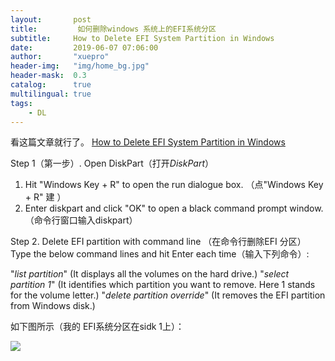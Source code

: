 ```yaml
---
layout:       post
title:         如何删除windows 系统上的EFI系统分区
subtitle:     How to Delete EFI System Partition in Windows 
date:         2019-06-07 07:06:00
author:       "xuepro"
header-img:   "img/home_bg.jpg"
header-mask:  0.3
catalog:      true
multilingual: true
tags:
    - DL
---
```


看这篇文章就行了。
 [How to Delete EFI System Partition in Windows](https://www.easeus.com/partition-master/delete-efi-system-partition.html)
 
Step 1（第一步）. Open DiskPart（打开*DiskPart*）
1. Hit "Windows Key + R" to open the run dialogue box. （点"Windows Key + R" 建 ）
2. Enter diskpart and click "OK" to open a black command prompt window. （命令行窗口输入diskpart）

Step 2. Delete EFI partition with command line （在命令行删除EFI 分区）
Type the below command lines and hit Enter each time（输入下列命令）:

"*list partition*"  (It displays all the volumes on the hard drive.) 
"*select partition 1*" (It identifies which partition you want to remove. Here 1 stands for the volume letter.)
"*delete partition override*" (It removes the EFI partition from Windows disk.) 

如下图所示（我的 EFI系统分区在sidk 1上）：

![](diskpart.png)
